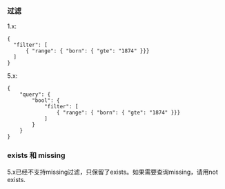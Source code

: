 ### 过滤
1.x:
```
{
  "filter": [
      { "range": { "born": { "gte": "1874" }}}
  ]
}
```
5.x:
```
{
    "query": { 
        "bool": {
            "filter": [
                { "range": { "born": { "gte": "1874" }}}
            ]
        }
    }
}
```

### exists 和 missing
5.x已经不支持missing过滤，只保留了exists。如果需要查询missing，请用not exists.
